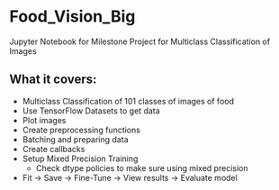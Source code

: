 # Food_Vision_Big
Jupyter Notebook for Milestone Project for Multiclass Classification of Images

## What it covers:
* Multiclass Classification of 101 classes of images of food
* Use TensorFlow Datasets to get data
* Plot images
* Create preprocessing functions
* Batching and preparing data
* Create callbacks
* Setup Mixed Precision Training
  * Check dtype policies to make sure using mixed precision
* Fit -> Save -> Fine-Tune -> View results -> Evaluate model
